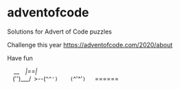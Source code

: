# adventofcode
Solutions for Advert of Code puzzles

Challenge this year https://adventofcode.com/2020/about

Have fun

      __
    _|==|_  
     ('')___/
 >--(`^^')
   (`^'^'`)
  `======